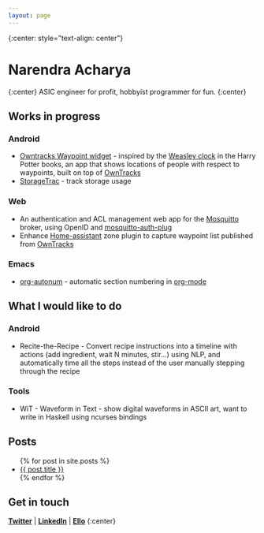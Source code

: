```yaml
---
layout: page
---
```


{:center: style="text-align: center"}

# Narendra Acharya
{:center}
ASIC engineer for profit, hobbyist programmer for fun.
{:center}

## Works in progress

### Android
* [Owntracks Waypoint widget](https://github.com/nma83/android) - inspired by the [Weasley clock](http://harrypotter.wikia.com/wiki/Weasley_Clock) in the Harry Potter books, an app that shows locations of people with respect to waypoints, built on top of [OwnTracks](http://owntracks.org)
* [StorageTrac](/SDCardTrac) - track storage usage

### Web
* An authentication and ACL management web app for the [Mosquitto](https://mosquitto.org) broker, using OpenID and [mosquitto-auth-plug](https://github.com/jpmens/mosquitto-auth-plug)
* Enhance [Home-assistant](https://home-assistant.io) zone plugin to capture waypoint list published from [OwnTracks](http://owntracks.org)

### Emacs
* [org-autonum](https://github.com/nma83/org-autonum) - automatic section numbering in [org-mode](http://orgmode.org)

## What I would like to do

### Android

* Recite-the-Recipe - Convert recipe instructions into a timeline with actions (add ingredient, wait N minutes, stir...) using NLP, and automatically time all the steps instead of the user manually stepping through the recipe

### Tools

* WiT - Waveform in Text - show digital waveforms in ASCII art, want to write in Haskell using ncurses bindings

## Posts

<ul>
  {% for post in site.posts %}
    <li>
      <a href="{{ post.url }}">{{ post.title }}</a>
    </li>
  {% endfor %}
</ul>

## Get in touch

<b>[Twitter](http://twitter.com/narendra_m_a)</b> | <b>[LinkedIn](http://in.linkedin.com/in/narendrama)</b> |
<b>[Ello](http://ello.co/nma83)</b>
{:center}
